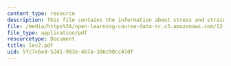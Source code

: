 ```yaml
---
content_type: resource
description: This file contains the information about stress and strain.
file: /media/https%3A/open-learning-course-data-rc.s3.amazonaws.com/12-510-introduction-to-seismology-spring-2010/5fc7c6ed5241983e4b7a386c90cc47df_lec2.pdf
file_type: application/pdf
resourcetype: Document
title: lec2.pdf
uid: 5fc7c6ed-5241-983e-4b7a-386c90cc47df
---
```


